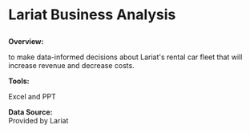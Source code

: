 
# <b>Lariat Business Analysis</b><p></p>
<b>Overview:</b>
 <p>to make data-informed decisions about Lariat's rental car fleet that will increase revenue and decrease costs. </p>
<b>Tools:</b><br>
<p>Excel and PPT</p>

<b>Data Source:</b>
<br>Provided by Lariat
